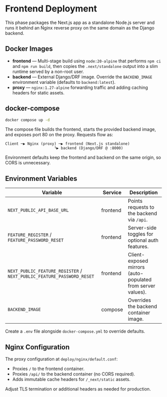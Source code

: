 # Frontend Deployment

This phase packages the Next.js app as a standalone Node.js server and runs it behind an Nginx reverse proxy on the same domain as the Django backend.

## Docker Images

- **frontend** — Multi-stage build using `node:20-alpine` that performs `npm ci` and `npm run build`, then copies the `.next/standalone` output into a slim runtime served by a non-root user.
- **backend** — External Django/DRF image. Override the `BACKEND_IMAGE` environment variable (defaults to `backend:latest`).
- **proxy** — `nginx:1.27-alpine` forwarding traffic and adding caching headers for static assets.

## docker-compose

```bash
docker compose up -d
```

The compose file builds the frontend, starts the provided backend image, and exposes port 80 on the proxy. Requests flow as:

```
Client ─▶ Nginx (proxy) ─▶ frontend (Next.js standalone)
                      └▶ backend (Django/DRF @ :8000)
```

Environment defaults keep the frontend and backend on the same origin, so CORS is unnecessary.

## Environment Variables


| Variable                                                              | Service  | Description                                                 |
| --------------------------------------------------------------------- | -------- | ----------------------------------------------------------- |
| `NEXT_PUBLIC_API_BASE_URL`                                            | frontend | Points requests to the backend via `/api`.                  |
| `FEATURE_REGISTER` / `FEATURE_PASSWORD_RESET`                         | frontend | Server-side toggles for optional auth features.             |
| `NEXT_PUBLIC_FEATURE_REGISTER` / `NEXT_PUBLIC_FEATURE_PASSWORD_RESET` | frontend | Client-exposed mirrors (auto-populated from server values). |
| `BACKEND_IMAGE`                                                       | compose  | Overrides the backend container image.                      |


Create a `.env` file alongside `docker-compose.yml` to override defaults.

## Nginx Configuration

The proxy configuration at `deploy/nginx/default.conf`:

- Proxies `/` to the frontend container.
- Proxies `/api/` to the backend container (no CORS required).
- Adds immutable cache headers for `/_next/static` assets.

Adjust TLS termination or additional headers as needed for production.
